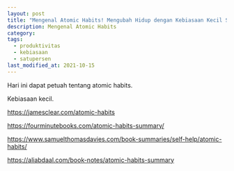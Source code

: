 ```yaml
---
layout: post
title: "Mengenal Atomic Habits! Mengubah Hidup dengan Kebiasaan Kecil Sederhana"
description: Mengenal Atomic Habits
category:
tags:
  - produktivitas
  - kebiasaan
  - satupersen
last_modified_at: 2021-10-15
---
```


Hari ini dapat petuah tentang atomic habits.

Kebiasaan kecil.

https://jamesclear.com/atomic-habits

https://fourminutebooks.com/atomic-habits-summary/

https://www.samuelthomasdavies.com/book-summaries/self-help/atomic-habits/

https://aliabdaal.com/book-notes/atomic-habits-summary
